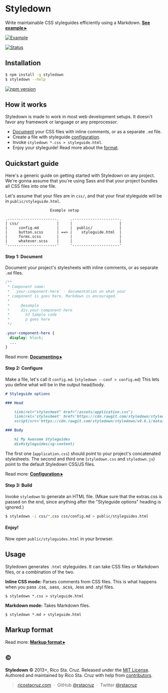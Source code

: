 Styledown
=========

Write maintainable CSS styleguides efficiently using a Markdown.
**[See example ▸][example]**

[![Example](https://cdn.rawgit.com/styledown/styledown/81a1d9c/examples/screenshot.png)][example]

[![Status](https://travis-ci.org/styledown/styledown.png?branch=master)](https://travis-ci.org/styledown/styledown)

Installation
------------

``` bash
$ npm install -g styledown
$ styledown --help
```

[![npm version](https://badge.fury.io/js/styledown.svg)](https://npmjs.org/package/styledown "View this project on npm")

[example]: http://cdn.rawgit.com/styledown/styledown/v0.6.1/examples/bootstrap/index.html

How it works
------------

Styledown is made to work in most web development setups. It doesn't favor any 
framework or language or any preprocessor.

 * [Document][doc] your CSS files with inline comments, or as a separate `.md` file.
 * Create a file with styleguide [configuration][conf].
 * Invoke `styledown *.css > styleguide.html`.
 * Enjoy your styleguide! Read more about the [format][fmt].

[doc]: docs/Documenting.md
[conf]: docs/Configuration.md
[fmt]: docs/Format.md

Quickstart guide
----------------

Here's a generic guide on getting started with Styledown on any project. We're
gonna assume that you're using Sass and that your project bundles all CSS files
into one file.

Let's assume that your files are in `css/`, and that your final styleguide will
be in `public/styleguide.html`.

```
                    Example setup

.----------------------.     .---------------------.
| css/                 |     |                     |
|     config.md        |     |  public/            |
|     button.scss      | ==> |    styleguide.html  |
|     forms.scss       |     |                     |
|     whatever.scss    |     |                     |
'----------------------'     '---------------------'
```

#### Step 1: Document

Document your project's stylesheets with inline comments, or as separate `.md`
files.

```css
/**
 * Component name:
 * `.your-component-here` - documentation on what your
 * component is goes here. Markdown is encouraged.
 *
 *     @example
 *     div.your-component-here
 *       h3 Sample code
 *       p goes here
 */

.your-component-here {
  display: block;
  ...
}
```

Read more: **[Documenting ▸](docs/Documenting.md)**

#### Step 2: Configure

Make a file, let's call it `config.md`. (`styledown --conf > config.md`) This
lets you define what will be in the output head/body.

```markdown
# Styleguide options

### Head

    link(rel="stylesheet" href="/assets/application.css")
    link(rel='stylesheet' href='https://cdn.rawgit.com/styledown/styledown/v0.6.1/data/styledown.css')
    script(src='https://cdn.rawgit.com/styledown/styledown/v0.6.1/data/styledown.js')

### Body

    h1 My Awesome Styleguides
    div#styleguides(sg-content)
```

The first one (`application.css`) should point to your project's concatenated
stylesheets. The second and third one (`styledown.css` and `styledown.js`)
point to the default Styledown CSS/JS files.

Read more: **[Configuration ▸](docs/Configuration.md)**

#### Step 3: Build

Invoke `styledown` to generate an HTML file. (Mkae sure that the extras.css is
passed on the end, since anything after the "Styleguide options" heading is ignored.)

```bash
$ styledown -i css/*.css css/config.md > public/styleguides.html
```

#### Enjoy!

Now open `public/styleguides.html` in your browser.

Usage
-----

Styledown generates `.html` styleguides. It can take CSS files or Markdown 
files, or a combination of the two.

__Inline CSS mode:__ Parses comments from CSS files. This is what happens when 
you pass .css, .sass, .scss, .less and .styl files.

```
$ styledown *.css > styleguide.html
```

__Markdown mode:__ Takes Markdown files.

```
$ styledown *.md > styleguide.html
```

Markup format
-------------

Read more: **[Markup format ▸](docs/Format.md)**

## :copyright:

**Styledown** © 2013+, Rico Sta. Cruz. Released under the [MIT License].<br>
Authored and maintained by Rico Sta. Cruz with help from [contributors].

> [ricostacruz.com](http://ricostacruz.com) &nbsp;&middot;&nbsp;
> GitHub [@rstacruz](https://github.com/rstacruz) &nbsp;&middot;&nbsp;
> Twitter [@rstacruz](https://twitter.com/rstacruz)

[MIT License]: http://mit-license.org/
[contributors]: http://github.com/styledown/styledown/contributors
[highlight.js]: http://highlightjs.org/
[Jade]: http://jade-lang.com/
